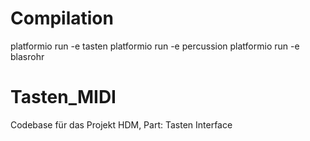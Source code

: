 # Compilation

platformio run -e tasten
platformio run -e percussion
platformio run -e blasrohr


# Tasten_MIDI
Codebase für das Projekt HDM, Part: Tasten Interface
